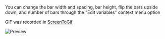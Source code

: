 You can change the bar width and spacing, bar height, flip the bars upside down, and number of bars through the "Edit variables" context menu option

GIF was recorded in [ScreenToGif](https://screentogif.codeplex.com/)

![Preview](http://orig01.deviantart.net/e1cc/f/2015/094/6/6/fundamental__music_visualizer_for_rainmeter__by_alatsombath-d8ogsin.gif)
